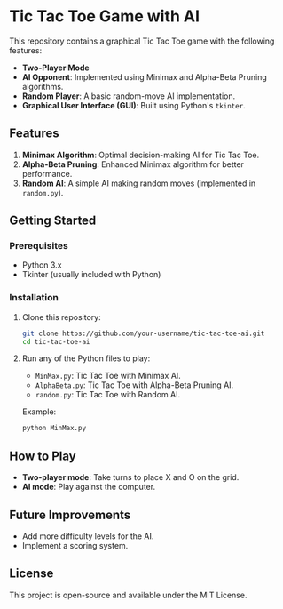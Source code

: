 # Tic Tac Toe Game with AI

This repository contains a graphical Tic Tac Toe game with the following features:
- **Two-Player Mode**
- **AI Opponent**: Implemented using Minimax and Alpha-Beta Pruning algorithms.
- **Random Player**: A basic random-move AI implementation.
- **Graphical User Interface (GUI)**: Built using Python's `tkinter`.

## Features
1. **Minimax Algorithm**: Optimal decision-making AI for Tic Tac Toe.
2. **Alpha-Beta Pruning**: Enhanced Minimax algorithm for better performance.
3. **Random AI**: A simple AI making random moves (implemented in `random.py`).

## Getting Started

### Prerequisites
- Python 3.x
- Tkinter (usually included with Python)

### Installation
1. Clone this repository:
   ```bash
   git clone https://github.com/your-username/tic-tac-toe-ai.git
   cd tic-tac-toe-ai
   ```

2. Run any of the Python files to play:
   - `MinMax.py`: Tic Tac Toe with Minimax AI.
   - `AlphaBeta.py`: Tic Tac Toe with Alpha-Beta Pruning AI.
   - `random.py`: Tic Tac Toe with Random AI.

   Example:
   ```bash
   python MinMax.py
   ```

## How to Play
- **Two-player mode**: Take turns to place X and O on the grid.
- **AI mode**: Play against the computer.

## Future Improvements
- Add more difficulty levels for the AI.
- Implement a scoring system.

## License
This project is open-source and available under the MIT License.

